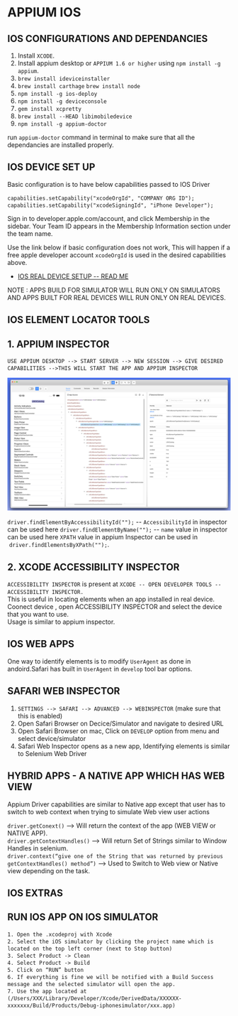 

# APPIUM IOS

## IOS CONFIGURATIONS AND DEPENDANCIES

1. Install `XCODE`.  
2. Install  appium desktop or `APPIUM 1.6 or higher` using `npm install -g appium`.   
3. `brew install ideviceinstaller`
4. `brew install carthage`  `brew install node`
5. `npm install -g ios-deploy`
6. `npm install -g deviceconsole`
7. `gem install xcpretty`
8. `brew install --HEAD libimobiledevice`
9. `npm install -g appium-doctor`

run `appium-doctor` command in terminal to make sure that all the dependancies are installed properly.  

## IOS DEVICE SET UP

Basic configuration is to have below capabilities passed to IOS Driver

 ```
 capabilities.setCapability("xcodeOrgId", "COMPANY ORG ID");
 capabilities.setCapability("xcodeSigningId", "iPhone Developer");
 ```

Sign in to developer.apple.com/account, and click Membership in the sidebar. Your Team ID appears in the Membership Information section under the team name.

Use the link below if basic configuration does not work, This will happen if a free apple developer account `xcodeOrgId` is used in the desired capabilities above.

* [IOS REAL DEVICE SETUP -- READ ME](https://github.com/appium/appium-xcuitest-driver/blob/master/docs/real-device-config.md)


NOTE : APPS BUILD FOR SIMULATOR WILL RUN ONLY ON SIMULATORS AND APPS BUILT FOR REAL DEVICES WILL RUN ONLY ON REAL DEVICES.


## IOS ELEMENT LOCATOR TOOLS

## 1. APPIUM INSPECTOR 

```
USE APPIUM DESKTOP --> START SERVER --> NEW SESSION --> GIVE DESIRED CAPABILITIES -->THIS WILL START THE APP AND APPIUM INSPECTOR
```

![alt tag](https://github.com/pavankovurru/Appium_Mobile_Automation_Framework/blob/master/src/main/resources/AppiumInspector.png)



`driver.findElementByAccessibilityId("");`  -- `AccessibilityId` in inspector can be used here
`driver.findElementByName("");`  -- `name` value in inspector can be used here
 `XPATH` value in appium Inspector can be used in  `driver.findElementsByXPath("");`. 
  
  

## 2. XCODE ACCESSIBILITY INSPECTOR 

`ACCESSIBILITY INSPECTOR` is present at `XCODE -- OPEN DEVELOPER TOOLS -- ACCESSIBILITY INSPECTOR.`   
This is useful in locating elements when an app installed in real device.  
Coonect device , open ACCESSIBILITY INSPECTOR and select the device that you want to use.  
Usage is similar to appium inspector.  


## IOS WEB APPS 
One way to identify elements is to modify `UserAgent` as done in andoird.Safari has built in `UserAgent` in `develop` tool bar options.


## SAFARI WEB INSPECTOR 

1. `SETTINGS --> SAFARI --> ADVANCED --> WEBINSPECTOR` (make sure that this is enabled)  
2. Open Safari Browser on Decice/Simulator and navigate to desired URL  
3. Open Safari Browser on mac, Click on `DEVELOP` option from menu and select device/simulator    
4. Safari Web Inspector opens as a new app, Identifying elements is similar to Selenium Web Driver  


## HYBRID APPS - A NATIVE APP WHICH HAS WEB VIEW

Appium Driver capabilities are similar to Native app except that user has to switch to web context when trying to simulate Web view user actions

`driver.getConext()` —-> Will return the context of the app (WEB VIEW or NATIVE APP).  
`driver.getContextHandles()` —-> Will return Set of Strings similar to Window Handles in selenium.  
`driver.context(“give one of the String that was returned by previous getContextHandles() method”)` --> Used to Switch to Web view or Native view depending on the task.  



## IOS EXTRAS

## RUN IOS APP ON IOS SIMULATOR

```
1. Open the .xcodeproj with Xcode
2. Select the iOS simulator by clicking the project name which is located on the top left corner (next to Stop button)
3. Select Product -> Clean
4. Select Product -> Build
5. Click on “RUN” button
6. If everything is fine we will be notified with a Build Success message and the selected simulator will open the app.
7. Use the app located at  (/Users/XXX/Library/Developer/Xcode/DerivedData/XXXXXX-xxxxxxx/Build/Products/Debug-iphonesimulator/xxx.app)
```

